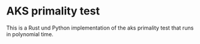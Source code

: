 # AKS primality test

This is a Rust und Python implementation of the aks primality test that runs in polynomial time.
